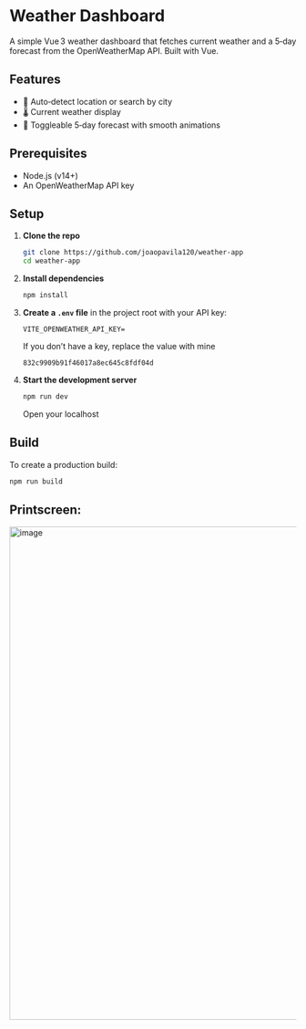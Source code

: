 # Weather Dashboard

A simple Vue 3 weather dashboard that fetches current weather and a 5‑day forecast from the OpenWeatherMap API. Built with Vue.

## Features

- 📍 Auto‑detect location or search by city  
- 🌡️ Current weather display  
- 📅 Toggleable 5‑day forecast with smooth animations  

## Prerequisites

- Node.js (v14+)  
- An OpenWeatherMap API key

## Setup

1. **Clone the repo**  
   ```bash
   git clone https://github.com/joaopavila120/weather-app
   cd weather-app
   ```

2. **Install dependencies**  
   ```bash
   npm install
   ```

3. **Create a `.env` file** in the project root with your API key:  
   ```
   VITE_OPENWEATHER_API_KEY=
   ```
   If you don’t have a key, replace the value with mine
   ```
   832c9909b91f46017a8ec645c8fdf04d
   ```

4. **Start the development server**  
   ```bash
   npm run dev
   ```
   Open your localhost

## Build

To create a production build:
```bash
npm run build
```

## Printscreen: 
<img width="1295" height="865" alt="image" src="https://github.com/user-attachments/assets/86154b81-f929-4e84-89e5-08f082723d1b" />

